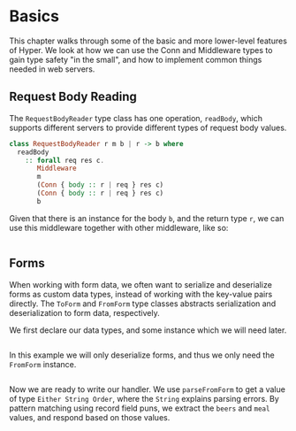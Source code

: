 # Basics

This chapter walks through some of the basic and more lower-level features of
Hyper. We look at how we can use the Conn and Middleware types to gain type
safety "in the small", and how to implement common things needed in web servers.

## Request Body Reading

The `RequestBodyReader` type class has one operation, `readBody`, which supports
different servers to provide different types of request body values.

```purescript
class RequestBodyReader r m b | r -> b where
  readBody
    :: forall req res c.
       Middleware
       m
       (Conn { body :: r | req } res c)
       (Conn { body :: r | req } res c)
       b
```

Given that there is an instance for the body `b`, and the return type `r`, we
can use this middleware together with other middleware, like so:

```{.purescript include=docs/src/basics/ReadBody.purs snippet=onPost}
```

## Forms

When working with form data, we often want to serialize and deserialize forms as
custom data types, instead of working with the key-value pairs directly. The
`ToForm` and `FromForm` type classes abstracts serialization and deserialization
to form data, respectively.

We first declare our data types, and some instance which we will need later.

```{.purescript include=docs/src/basics/FormSerialization.purs snippet=datatypes}
```

In this example we will only deserialize forms, and thus we only need the
`FromForm` instance.

```{.purescript include=docs/src/basics/FormSerialization.purs snippet=parsing}
```

Now we are ready to write our handler. We use `parseFromForm` to get a value
of type `Either String Order`, where the `String` explains parsing errors. By
pattern matching using record field puns, we extract the `beers` and `meal`
values, and respond based on those values.

```{.purescript include=docs/src/basics/FormSerialization.purs snippet=onPost}
```
